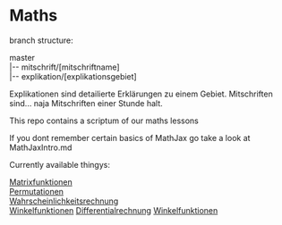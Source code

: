 # Maths

branch structure:

master<br />
|-- mitschrift/[mitschriftname]<br />
|-- explikation/[explikationsgebiet]<br />

Explikationen sind detailierte Erklärungen zu einem Gebiet.
Mitschriften sind... naja Mitschriften einer Stunde halt.

This repo contains a scriptum of our maths lessons

If you dont remember certain basics of MathJax go take a look at MathJaxIntro.md

Currently available thingys:

[Matrixfunktionen](./Explikationen/Matrixfunktionen.md)<br />
[Permutationen](./Explikationen/Permutationen.md)<br />
[Wahrscheinlichkeitsrechnung](./Explikationen/Wahrscheinlichkeitsrechung.md)<br />
[Winkelfunktionen](./Explikationen/Winkelfunktionen.md)
[Differentialrechnung](./Explikationen/Differentialrechnung.md)
[Winkelfunktionen](./Explikationen/Winkelfunktionen.md)
